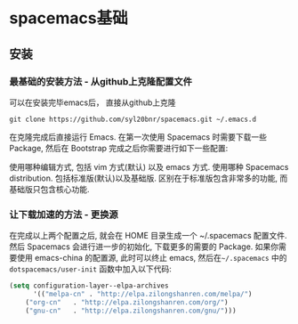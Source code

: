 # spacemacs基础

## 安装
### 最基础的安装方法 - 从github上克隆配置文件
可以在安装完毕emacs后， 直接从github上克隆
```
git clone https://github.com/syl20bnr/spacemacs.git ~/.emacs.d
```
在克隆完成后直接运行 Emacs. 在第一次使用 Spacemacs 时需要下载一些 Package, 然后在 Bootstrap 完成之后你需要进行如下一些配置:

使用哪种编辑方式, 包括 vim 方式(默认) 以及 emacs 方式.
使用哪种 Spacemacs distribution. 包括标准版(默认)以及基础版. 区别在于标准版包含非常多的功能, 而基础版只包含核心功能.
### 让下载加速的方法 - 更换源
在完成以上两个配置之后, 就会在 HOME 目录生成一个 ~/.spacemacs 配置文件. 然后 Spacemacs 会进行进一步的初始化, 下载更多的需要的 Package. 如果你需要使用 emacs-china 的配置源, 此时可以终止 emacs, 然后在`~/.spacemacs` 中的 `dotspacemacs/user-init` 函数中加入以下代码:
```lisp
(setq configuration-layer--elpa-archives
      '(("melpa-cn" . "http://elpa.zilongshanren.com/melpa/")
	("org-cn"   . "http://elpa.zilongshanren.com/org/")
	("gnu-cn"   . "http://elpa.zilongshanren.com/gnu/")))
```

## 

